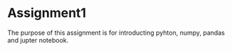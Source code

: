 # Assignment1

The purpose of this assignment is for introducting pyhton, numpy, pandas and jupter notebook.
